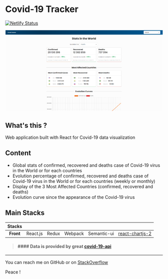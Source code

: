 # Covid-19 Tracker

[![Netlify Status](https://api.netlify.com/api/v1/badges/bd5bd5b5-b5c9-4a78-aa26-703b1ab0310b/deploy-status)](https://app.netlify.com/sites/covid-trackerz/deploys)

![alt Gif du projet InspiQuotesv2](src/public/assets/img/covid-tracker.png)

## What's this ?
Web application built with React for Covid-19 data visualization

## Content
* Global stats of confirmed, recovered and deaths case of Covid-19 virus in the World or for each countries
* Evolution percentage of confirmed, recovered and deaths case of Covid-19 virus in the World or for each countries (weekly or monthly)
* Display of the 3 Most Affected Countries (confirmed, recovered and deaths)
* Evolution curve since the appearance of the Covid-19 virus

## Main Stacks
| Stacks    |            |          |         |               |                                                                         |
|:---------:|:----------:|:--------:|:-------:|:-------------:|:-----------------------------------------------------------------------:|
| **Front** | React.js   | Redux    | Webpack | Semantic-ui   |[react-chartjs-2](https://github.com/jerairrest/react-chartjs-2)         |


> #### #### Data is provided by great [covid-19-api](https://github.com/mathdroid/covid-19-api)


---------------- 

You can reach me on GitHub or on [StackOverflow](https://stackoverflow.com/users/13077371/mkds17)

Peace ! 
